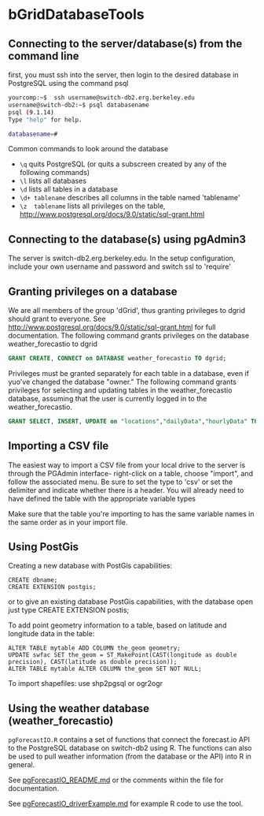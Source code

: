 # bGridDatabaseTools

## Connecting to the server/database(s) from the command line 
first, you must ssh into the server, then login to the desired database in PostgreSQL using the command psql
```bash
yourcomp:~$  ssh username@switch-db2.erg.berkeley.edu
username@switch-db2:~$ psql databasename
psql (9.1.14)
Type "help" for help.

databasename=# 
```

Common commands to look around the database
* ``\q`` quits PostgreSQL (or quits a subscreen created by any of the following commands)
* ``\l`` lists all databases
* ``\d`` lists all tables in a database
* ``\d+ tablename`` describes all columns in the table named 'tablename'
* ``\z  tablename`` lists all privileges on the table, http://www.postgresql.org/docs/9.0/static/sql-grant.html


## Connecting to the database(s) using pgAdmin3
The server is switch-db2.erg.berkeley.edu.
In the setup configuration, include your own username and password and switch ssl to 'require'

## Granting privileges on a database 
We are all members of the group 'dGrid', thus granting privileges to dgrid should grant to everyone.
See http://www.postgresql.org/docs/9.0/static/sql-grant.html for full documentation. 
The following command grants privileges on the database weather_forecastio to dgrid
```sql
GRANT CREATE, CONNECT on DATABASE weather_forecastio TO dgrid;
```

Privileges must be granted separately for each table in a database, even if yuo've changed the database "owner."
The following command grants privileges for selecting and updating tables in the weather_forecastio database, assuming that the user is currently logged in to the weather_forecastio. 
```sql
GRANT SELECT, INSERT, UPDATE on "locations","dailyData","hourlyData" TO dgrid;
```

## Importing a CSV file
The easiest way to import a CSV file from your local drive to the server is through the PGAdmin interface- right-click on a table, choose "import", and follow the associated menu. Be sure to set the type to 'csv' or set the delimiter and indicate whether there is a header.  You will already need to have defined the table with the appropriate variable types

Make sure that the table you're importing to has the same variable names in the same order as in your import file.


## Using PostGis
Creating a new database with PostGis capabilities:
```
CREATE dbname;
CREATE EXTENSION postgis;
```
or to give an existing database PostGis capabilities, with the database open just type CREATE EXTENSION postis;

To add point geometry information to a table, based on latitude and longitude data in the table:
```
ALTER TABLE mytable ADD COLUMN the_geom geometry;
UPDATE swfac SET the_geom = ST_MakePoint(CAST(longitude as double precision), CAST(latitude as double precision)); 
ALTER TABLE mytable ALTER COLUMN the_geom SET NOT NULL;
```
To import shapefiles: use shp2pgsql or ogr2ogr

## Using the weather database (weather_forecastio)

``pgForecastIO.R`` 
contains a set of functions that connect the forecast.io API to the PostgreSQL database on switch-db2 using R. 
The functions can also be used to pull weather information (from the database or the API) into R in general. 

See [pgForecastIO_README.md](https://github.com/bgrid/bGridDatabaseTools/blob/master/pgForecastIO/) or the comments within the file for documentation. 

See [pgForecastIO_driverExample.md](https://github.com/bgrid/bGridDatabaseTools/blob/master/pgForecastIO/pgForecastIO_driverExample.R) for example R code to use the tool. 
